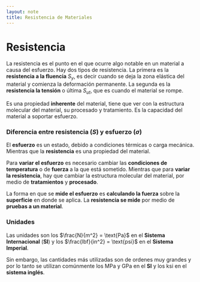 ```yaml
---
layout: note
title: Resistencia de Materiales
---
```


# Resistencia
La resistencia es el punto en el que ocurre algo notable en un material a causa del esfuerzo. Hay dos tipos de resistencia. La primera es la **resistencia a la fluencia** $S_y$, es decir cuando se deja la zona elástica del material y comienza la deformación permanente. La segunda es la **resistencia la tensión** o última $S_{ut}$, que es cuando el material se rompe.

Es una propiedad **inherente** del material, tiene que ver con la estructura molecular del material, su procesado y tratamiento. Es la capacidad del material a soportar esfuerzo.

### Diferencia entre resistencia ($S$) y esfuerzo ($\sigma$)
El **esfuerzo** es un estado, debido a condiciones térmicas o carga mecánica. Mientras que la **resistencia** es una propiedad del material.

Para **variar el esfuerzo** es necesario cambiar las **condiciones de temperatura** o de **fuerza** a la que está sometido. Mientras que para **variar la resistencia**, hay que cambiar la estructura molecular del material, por medio de **tratamientos** y **procesado**.

La forma en que se **mide el esfuerzo** es **calculando la fuerza** sobre la **superficie** en donde se aplica. La **resistencia se mide** por medio de **pruebas a un material**.

### Unidades
Las unidades son los $\frac{N}{m^2} = \text{Pa}$ en el **Sistema Internacional** (**SI**) y los $\frac{lbf}{in^2} = \text{psi}$ en el **Sistema Imperial**.

Sin embargo, las cantidades más utilizadas son de ordenes muy grandes y por lo tanto se utilizan comúnmente los $\text{MPa y GPa}$ en el **SI** y los $\text{ksi}$ en el **sistema inglés**.
